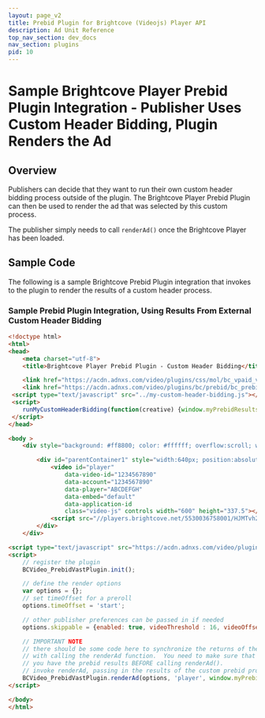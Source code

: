 ```yaml
---
layout: page_v2
title: Prebid Plugin for Brightcove (Videojs) Player API
description: Ad Unit Reference
top_nav_section: dev_docs
nav_section: plugins
pid: 10
---
```




# Sample Brightcove Player Prebid Plugin Integration - Publisher Uses Custom Header Bidding, Plugin Renders the Ad

## Overview

Publishers can decide that they want to run their own custom header bidding process outside of the plugin. The Brightcove Player Prebid Plugin can then be used to render the ad that was selected by this custom process.

The publisher simply needs to call `renderAd()` once the Brightcove Player has been loaded.

## Sample Code

The following is a sample Brightcove Prebid Plugin integration that invokes to the plugin to render the results of a custom header process.

### Sample Prebid Plugin Integration, Using Results From External Custom Header Bidding

```html
<!doctype html>
<html>
<head>
    <meta charset="utf-8">
    <title>Brightcove Player Prebid Plugin - Custom Header Bidding</title>

    <link href="https://acdn.adnxs.com/video/plugins/css/mol/bc_vpaid_vast_mo.css" rel="stylesheet">
    <link href="https://acdn.adnxs.com/video/plugins/bc/prebid/bc_prebid_vast_vjs.css" rel="stylesheet">
 <script type="text/javascript" src="../my-custom-header-bidding.js"></script>
 <script>
    runMyCustomHeaderBidding(function(creative) {window.myPrebidResults = creative});
 </script>
</head>

<body >
    <div style="background: #ff8800; color: #ffffff; overflow:scroll; width:1000px; height:800px;">

        <div id="parentContainer1" style="width:640px; position:absolute; top:100px; left:70px; z-index:1000;">
            <video id="player"
                data-video-id="1234567890"
                data-account="1234567890"
                data-player="ABCDEFGH"
                data-embed="default"
                data-application-id
                class="video-js" controls width="600" height="337.5"></video>
            <script src="//players.brightcove.net/5530036758001/HJMTvh2YZ_default/index.min.js"></script>
        </div>
    </div>

<script type="text/javascript" src="https://acdn.adnxs.com/video/plugins/bc/prebid/bc_prebid_vast.js"></script>
<script>
    // register the plugin
    BCVideo_PrebidVastPlugin.init();

    // define the render options
    var options = {};
    // set timeOffset for a preroll
    options.timeOffset = 'start';

    // other publisher preferences can be passed in if needed
    options.skippable = {enabled: true, videoThreshold : 16, videoOffset : 5};

    // IMPORTANT NOTE
    // there should be some code here to synchronize the returns of the prebid results
    // with calling the renderAd function.  You need to make sure that
    // you have the prebid results BEFORE calling renderAd().
    // invoke renderAd, passing in the results of the custom prebid process
    BCVideo_PrebidVastPlugin.renderAd(options, 'player', window.myPrebidResults);
</script>

</body>
</html>
```
